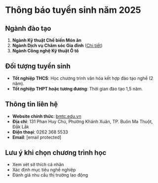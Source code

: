 # Thông báo tuyển sinh năm 2025

## Ngành đào tạo
1. **Ngành Kỹ thuật Chế biến Món ăn**
2. **Ngành Dịch vụ Chăm sóc Gia đình** ([Chi tiết](https://bmtc.edu.vn/chuong-trinh-dao-tao-nganh-dich-vu-cham-soc-gia-dinh/?utm_source=chatgpt.com))
3. **Ngành Công nghệ Kỹ thuật Ô tô**

## Đối tượng tuyển sinh
- **Tốt nghiệp THCS**: Học chương trình văn hóa kết hợp đào tạo nghề (2 năm).
- **Tốt nghiệp THPT hoặc tương đương**: Thời gian đào tạo 1,5 năm.

## Thông tin liên hệ
- **Website chính thức**: [bmtc.edu.vn](https://bmtc.edu.vn/thong-bao-tuyen-sinh-nam-2025/?utm_source=chatgpt.com)
- **Địa chỉ**: 131 Phan Huy Chú, Phường Khánh Xuân, TP. Buôn Ma Thuột, Đắk Lắk
- **Điện thoại**: 0262 368 5533
- **Email**: [email protected]

## Lưu ý khi chọn chương trình học
- Xem xét sở thích cá nhân
- Xác định mục tiêu nghề nghiệp
- Đánh giá nhu cầu thị trường lao động
